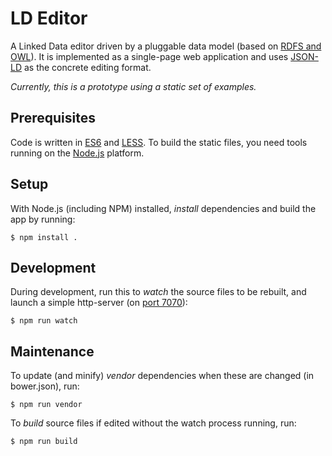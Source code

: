 # LD Editor

A Linked Data editor driven by a pluggable data model (based on [RDFS and OWL](https://www.cambridgesemantics.com/semantic-university/learn-owl-and-rdfs)). It is implemented as a single-page web application and uses [JSON-LD](http://json-ld.org/) as the concrete editing format.

*Currently, this is a prototype using a static set of examples.*

## Prerequisites

Code is written in [ES6](https://babeljs.io/) and [LESS](http://lesscss.org/). To build the static files, you need tools running on the [Node.js](https://nodejs.org/) platform.

## Setup

With Node.js (including NPM) installed, *install* dependencies and build the app by running:

    $ npm install .

## Development

During development, run this to *watch* the source files to be rebuilt, and launch a simple http-server (on [port 7070](http://localhost:7000/)):

    $ npm run watch

## Maintenance

To update (and minify) *vendor* dependencies when these are changed (in bower.json), run:

    $ npm run vendor

To *build* source files if edited without the watch process running, run:

    $ npm run build

